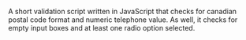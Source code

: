 A short validation script written in JavaScript that checks for canadian postal code format and numeric telephone value.
As well, it checks for empty input boxes and at least one radio option selected.
